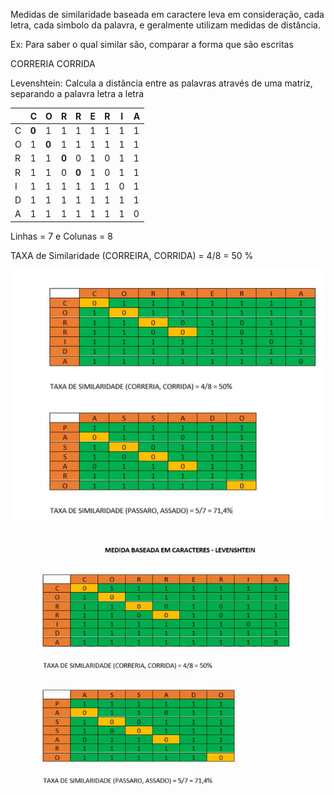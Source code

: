 Medidas de similaridade baseada em caractere leva em consideração, cada letra, cada simbolo da palavra, e geralmente utilizam medidas de distância.

Ex: Para saber o qual similar são, comparar a forma que são escritas

CORRERIA
CORRIDA

Levenshtein: Calcula a distância entre as palavras através de uma matriz, separando a palavra letra a letra

|   | C | O | R | R | E | R | I | A |
|---|---|---|---|---|---|---|---|---|
| C | **0** | 1 | 1 | 1 | 1 | 1 | 1 | 1 | 
| O | 1 | **0** | 1 | 1 | 1 | 1 | 1 | 1 |
| R | 1 | 1 | **0** | 0 | 1 | 0 | 1 | 1 |
| R | 1 | 1 | 0 | **0** | 1 | 0 | 1 | 1 |
| I | 1 | 1 | 1 | 1 | 1 | 1 | 0 | 1 |
| D | 1 | 1 | 1 | 1 | 1 | 1 | 1 | 1 |
| A | 1 | 1 | 1 | 1 | 1 | 1 | 1 | 0 |


Linhas = 7 e Colunas = 8

TAXA de Similaridade (CORREIRA, CORRIDA) = 4/8 = 50 %

![alt text](image.png)

![alt text](image-1.png)